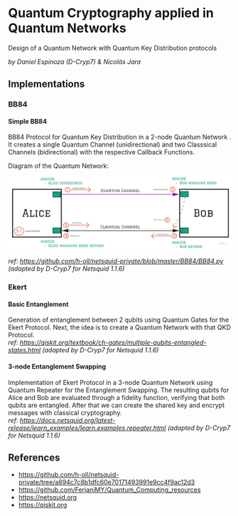 # Quantum Cryptography applied in Quantum Networks
Design of a Quantum Network with Quantum Key Distribution protocols

_by Daniel Espinoza (D-Cryp7) & Nicolás Jara_

## Implementations
### BB84
#### Simple BB84
BB84 Protocol for Quantum Key Distribution in a 2-node Quantum Network . It creates a single Quantum Channel (unidirectional) and two Classsical Channels (bidirectional) with the respective Callback Functions.

Diagram of the Quantum Network:

![](images/Simple%20BB84.jpg)

_ref: https://github.com/h-oll/netsquid-private/blob/master/BB84/BB84.py (adapted by D-Cryp7 for Netsquid 1.1.6)_

### Ekert
#### Basic Entanglement
Generation of entanglement between 2 qubits using Quantum Gates for the Ekert Protocol. Next, the idea is to create a Quantum Network with that QKD Protocol.  
_ref: https://qiskit.org/textbook/ch-gates/multiple-qubits-entangled-states.html (adapted by D-Cryp7 for Netsquid 1.1.6)_  

#### 3-node Entanglement Swapping
Implementation of Ekert Protocol in a 3-node Quantum Network using Quantum Repeater for the Entanglement Swapping. The resulting qubits for Alice and Bob are evaluated through a fidelity function, verifying that both qubits are entangled. After that we can create the shared key and encrypt messages with classical cryptography.  
_ref: https://docs.netsquid.org/latest-release/learn_examples/learn.examples.repeater.html (adapted by D-Cryp7 for Netsquid 1.1.6)_


## References
* https://github.com/h-oll/netsquid-private/tree/a894c7c8b1dfc60e70171493991e9cc4f9ac12d3
* https://github.com/FerjaniMY/Quantum_Computing_resources
* https://netsquid.org
* https://qiskit.org
